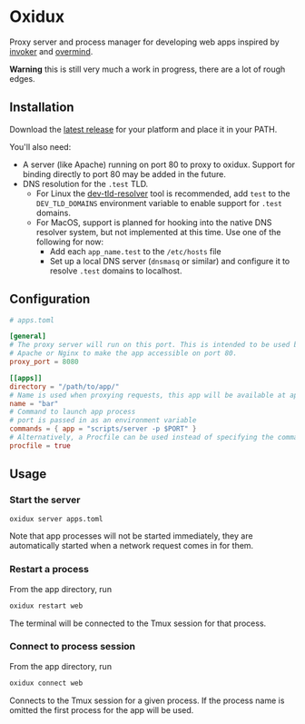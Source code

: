 Oxidux
======

Proxy server and process manager for developing web apps inspired by
[invoker](http://invoker.codemancers.com/) and
[overmind](https://github.com/DarthSim/overmind).


**Warning** this is still very much a work in progress, there are a lot of rough
edges.

## Installation

Download the [latest release](https://github.com/jonmast/oxidux/releases/latest)
for your platform and place it in your PATH.

You'll also need:
- A server (like Apache) running on port 80 to proxy to oxidux. Support for
  binding directly to port 80 may be added in the future.
- DNS resolution for the `.test` TLD.
  - For Linux the [dev-tld-resolver](https://github.com/puma/dev-tld-resolver)
    tool is recommended, add `test` to the `DEV_TLD_DOMAINS` environment
    variable to enable support for `.test` domains.
  - For MacOS, support is planned for hooking into the native DNS resolver
    system, but not implemented at this time. Use one of the following for now:
    - Add each `app_name.test` to the `/etc/hosts` file
    - Set up a local DNS server (`dnsmasq` or similar) and configure it to
      resolve `.test` domains to localhost.

## Configuration
```toml
# apps.toml

[general]
# The proxy server will run on this port. This is intended to be used behind
# Apache or Nginx to make the app accessible on port 80.
proxy_port = 8080

[[apps]]
directory = "/path/to/app/"
# Name is used when proxying requests, this app will be available at app.test
name = "bar"
# Command to launch app process
# port is passed in as an environment variable
commands = { app = "scripts/server -p $PORT" }
# Alternatively, a Procfile can be used instead of specifying the commands
procfile = true
```

## Usage

### Start the server
```bash
oxidux server apps.toml
```

Note that app processes will not be started immediately, they are automatically
started when a network request comes in for them.

### Restart a process
From the app directory, run
```bash
oxidux restart web
```

The terminal will be connected to the Tmux session for that process.

### Connect to process session
From the app directory, run
```bash
oxidux connect web
```

Connects to the Tmux session for a given process. If the process name is omitted
the first process for the app will be used.
